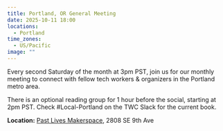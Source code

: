 ```yaml
---
title: Portland, OR General Meeting
date: 2025-10-11 18:00
locations:
  - Portland
time_zones:
  - US/Pacific
image: ""
---
```

Every second Saturday of the month at 3pm PST, join us for our monthly meeting to connect with fellow tech workers & organizers in the Portland metro area. 

There is an optional reading group for 1 hour before the social, starting at 2pm PST. Check #Local-Portland on the TWC Slack for the current book.

**Location:** [Past Lives Makerspace](https://maps.app.goo.gl/naN5nMX4jRhQ3eYK9), 2808 SE 9th Ave
